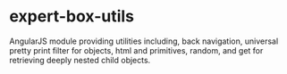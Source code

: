 # expert-box-utils
AngularJS module providing utilities including, back navigation, universal pretty print filter for objects, html and primitives, random, and get for retrieving deeply nested child objects.
